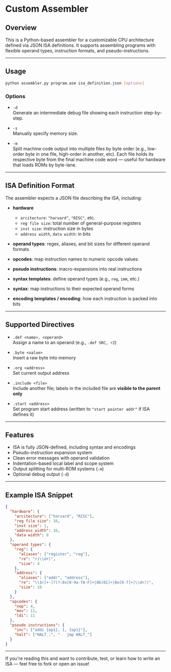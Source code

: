 # Custom Assembler

## Overview

This is a Python-based assembler for a customizable CPU architecture defined via JSON ISA definitions. It supports assembling programs with flexible operand types, instruction formats, and pseudo-instructions.

---

## Usage

```bash
python assembler.py program.asm isa_definition.json [options]
```

### Options

- `-d`  
  Generate an intermediate debug file showing each instruction step-by-step.

- `-s`  
  Manually specify memory size.

- `-m`  
  Split machine code output into multiple files by byte order (e.g., low-order byte in one file, high-order in another, etc). Each file holds its respective byte from the final machine code word — useful for hardware that loads ROMs by byte-lane.

---

## ISA Definition Format

The assembler expects a JSON file describing the ISA, including:

- **hardware**  
  - `arcitecture`: `"harvard"`, `"RISC"`, etc.  
  - `reg file size`: total number of general-purpose registers  
  - `inst size`: instruction size in bytes  
  - `address width`, `data width`: in bits

- **operand types**: regex, aliases, and bit sizes for different operand formats

- **opcodes**: map instruction names to numeric opcode values

- **pseudo instructions**: macro-expansions into real instructions

- **syntax templates**: define operand types (e.g., `reg`, `imm`, etc.)

- **syntax**: map instructions to their expected operand forms

- **encoding templates / encoding**: how each instruction is packed into bits

---

## Supported Directives

- `.def <name>, <operand>`  
  Assign a name to an operand (e.g., `.def SRC, r2`)

- `.byte <value>`  
  Insert a raw byte into memory

- `.org <address>`  
  Set current output address

- `.include <file>`  
  Include another file; labels in the included file are **visible to the parent only**

- `.start <address>`  
  Set program start address (written to `"start pointer addr"` if ISA defines it)

---

## Features

- ISA is fully JSON-defined, including syntax and encodings
- Pseudo-instruction expansion system
- Clean error messages with operand validation
- Indentation-based local label and scope system
- Output splitting for multi-ROM systems (`-m`)
- Optional debug output (`-d`)

---

## Example ISA Snippet

```json
{
  "hardware": {
    "arcitecture": ["harvard", "RISC"],
    "reg file size": 16,
    "inst size": 1,
    "address width": 16,
    "data width": 8
  },
  "operand types": {
    "reg": {
      "aliases": ["register", "reg"],
      "re": "r(\\d+)",
      "size": 4
    },
    "address": {
      "aliases": ["addr", "address"],
      "re": "\\$([+-]?(?:0x[0-9a-fA-F]+|0b[01]+|0o[0-7]+|\\d+))",
      "size": 16
    }
  },
  "opcodes": {
    "nop": 4,
    "mov": 11,
    "ldi": 11
  },
  "pseudo instructions": {
    "inc": ["addi {op1}, 1, {op1}"],
    "halt": ["HALT_:", "   jmp HALT_"]
  }
}
```

---

If you're reading this and want to contribute, test, or learn how to write an ISA — feel free to fork or open an issue!
